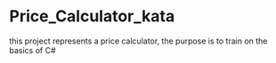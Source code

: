 # Price_Calculator_kata
this project represents a price calculator, the purpose is to train on the basics of C#
